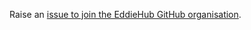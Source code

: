
Raise an [issue to join the EddieHub GitHub organisation](https://github.com/GitHub-Campus-IITM/support/issues/new?assignees=&labels=invite+me+to+the+organisation&template=invitation.yml&title=Please+invite+me+to+the+GitHub+Community+Organization).
